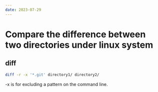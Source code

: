 ```yaml
---
date: 2023-07-29
---
```


# Compare the difference between two directories under linux system

## diff

``` sh
diff -r -x '*.git' directory1/ directory2/
```

-x is for excluding a pattern on the command line.

